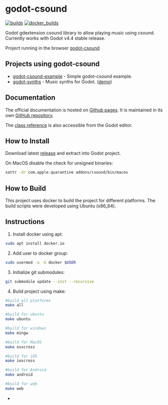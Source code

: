 godot-csound
============

[![builds](https://github.com/nonameentername/godot-csound/actions/workflows/builds.yml/badge.svg)](https://github.com/nonameentername/godot-csound/actions/workflows/builds.yml)
[![docker_builds](https://github.com/nonameentername/godot-csound/actions/workflows/build_images.yml/badge.svg)](https://github.com/nonameentername/godot-csound/actions/workflows/build_images.yml)

Godot gdextension csound library to allow playing music using csound.  Currently works with Godot v4.4 stable release.

Project running in the browser [godot-csound](https://nonameentername.github.io/godot-csound/csoundgodot.html)

Projects using godot-csound
---------------------------

* [godot-csound-example](https://github.com/nonameentername/godot-csound-example) - Simple godot-csound example.
* [godot-synths](https://github.com/nonameentername/godot-synths) - Music synths for Godot.  ([demo](https://nonameentername.github.io/godot-synths/godot-synths.html))

Documentation
-------------

The official documentation is hosted on [Github pages](https://nonameentername.github.io/godot-csound-docs/tutorials/csound/index.html).
It is maintained in its own [GitHub repository](https://github.com/nonameentername/godot-csound-docs).

The [class reference](https://nonameentername.github.io/godot-csound-docs/classes/)
is also accessible from the Godot editor.

How to Install
--------------
Download latest [release](https://github.com/nonameentername/godot-csound/releases/latest) and extract into Godot project.

On MacOS disable the check for unsigned binaries:
```bash
xattr -dr com.apple.quarantine addons/csound/bin/macos
```

How to Build
------------

This project uses docker to build the project for different platforms.
The build scripts were developed using Ubuntu (x86_64).


## Instructions

1. Install docker using apt:

```bash
sudo apt install docker.io
```

2. Add user to docker group:

```bash
sudo usermod -a -G docker $USER
```

3. Initialize git submodules:

```bash
git submodule update --init --recursive
```

4. Build project using make:

```bash
#build all platforms
make all

#build for ubuntu
make ubuntu

#build for windows
make mingw

#build for MacOS
make osxcross

#build for iOS
make ioscross

#build for Android
make android

#build for web
make web
```
+
